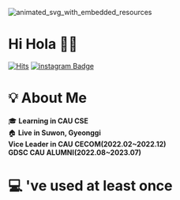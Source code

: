 ![animated_svg_with_embedded_resources](https://github.com/smilebank7/smilebank7/assets/76163909/35a9c72e-ae26-44bc-99f5-53e443a8a49f)

# **Hi Hola** 👋👋



[![Hits](https://hits.seeyoufarm.com/api/count/incr/badge.svg?url=https%3A%2F%2Fgithub.com%2Fsmilebank7%2Fsmilebank7%2F&count_bg=%238A2BE2&title_bg=%23808080&icon=&icon_color=%23E7E7E7&title=hits&edge_flat=true)](https://hits.seeyoufarm.com) [![instagram Badge](https://img.shields.io/badge/-Instagram-blueviolet?style=flat-square&logo=Instagram&logoColor=white&link=https://www.instagram.com/inshjh/)](https://www.instagram.com/inshjh/)

# 💡 About Me
🎓 **Learning in CAU CSE**
</br>🏠 **Live in Suwon, Gyeonggi**
</br> **Vice Leader in CAU CECOM(2022.02~2022.12)**
</br> **GDSC CAU ALUMNI(2022.08~2023.07)**
</br>
# 💻 've used at least once




</br>
</br>



<!--
**smilebank7/smilebank7** is a ✨ _special_ ✨ repository because its `README.md` (this file) appears on your GitHub profile.

Here are some ideas to get you started:

- 🔭 I’m currently working on ...
- 🌱 I’m currently learning ...
- 👯 I’m looking to collaborate on ...
- 🤔 I’m looking for help with ...
- 💬 Ask me about ...
- 📫 How to reach me: ...
- 😄 Pronouns: ...
- ⚡ Fun fact: ...
-->
